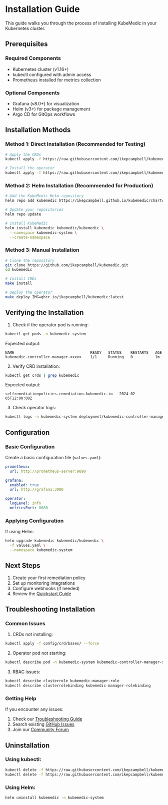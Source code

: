 # Installation Guide

This guide walks you through the process of installing KubeMedic in your Kubernetes cluster.

## Prerequisites

### Required Components
- Kubernetes cluster (v1.16+)
- kubectl configured with admin access
- Prometheus installed for metrics collection

### Optional Components
- Grafana (v8.0+) for visualization
- Helm (v3+) for package management
- Argo CD for GitOps workflows

## Installation Methods

### Method 1: Direct Installation (Recommended for Testing)

```bash
# Apply the CRDs
kubectl apply -f https://raw.githubusercontent.com/ikepcampbell/kubemedic/main/config/crd/bases/remediation.kubemedic.io_selfremediationpolicies.yaml

# Install the operator
kubectl apply -f https://raw.githubusercontent.com/ikepcampbell/kubemedic/main/config/deploy/kubemedic.yaml
```

### Method 2: Helm Installation (Recommended for Production)

```bash
# Add the KubeMedic Helm repository
helm repo add kubemedic https://ikepcampbell.github.io/kubemedic/charts

# Update your repositories
helm repo update

# Install KubeMedic
helm install kubemedic kubemedic/kubemedic \
  --namespace kubemedic-system \
  --create-namespace
```

### Method 3: Manual Installation

```bash
# Clone the repository
git clone https://github.com/ikepcampbell/kubemedic.git
cd kubemedic

# Install CRDs
make install

# Deploy the operator
make deploy IMG=ghcr.io/ikepcampbell/kubemedic:latest
```

## Verifying the Installation

1. Check if the operator pod is running:
```bash
kubectl get pods -n kubemedic-system
```

Expected output:
```
NAME                                  READY   STATUS    RESTARTS   AGE
kubemedic-controller-manager-xxxxx    1/1     Running   0          1m
```

2. Verify CRD installation:
```bash
kubectl get crds | grep kubemedic
```

Expected output:
```
selfremediationpolicies.remediation.kubemedic.io   2024-02-05T12:00:00Z
```

3. Check operator logs:
```bash
kubectl logs -n kubemedic-system deployment/kubemedic-controller-manager
```

## Configuration

### Basic Configuration
Create a basic configuration file (`values.yaml`):

```yaml
prometheus:
  url: http://prometheus-server:9090

grafana:
  enabled: true
  url: http://grafana:3000

operator:
  logLevel: info
  metricsPort: 8080
```

### Applying Configuration

If using Helm:
```bash
helm upgrade kubemedic kubemedic/kubemedic \
  -f values.yaml \
  --namespace kubemedic-system
```

## Next Steps

1. Create your first remediation policy
2. Set up monitoring integrations
3. Configure webhooks (if needed)
4. Review the [Quickstart Guide](quickstart.md)

## Troubleshooting Installation

### Common Issues

1. CRDs not installing:
```bash
kubectl apply -f config/crd/bases/ --force
```

2. Operator pod not starting:
```bash
kubectl describe pod -n kubemedic-system kubemedic-controller-manager-xxxxx
```

3. RBAC issues:
```bash
kubectl describe clusterrole kubemedic-manager-role
kubectl describe clusterrolebinding kubemedic-manager-rolebinding
```

### Getting Help

If you encounter any issues:
1. Check our [Troubleshooting Guide](../reference/troubleshooting.md)
2. Search existing [GitHub Issues](https://github.com/ikepcampbell/kubemedic/issues)
3. Join our [Community Forum](https://github.com/ikepcampbell/kubemedic/discussions)

## Uninstallation

### Using kubectl:
```bash
kubectl delete -f https://raw.githubusercontent.com/ikepcampbell/kubemedic/main/config/deploy/kubemedic.yaml
kubectl delete -f https://raw.githubusercontent.com/ikepcampbell/kubemedic/main/config/crd/bases/remediation.kubemedic.io_selfremediationpolicies.yaml
```

### Using Helm:
```bash
helm uninstall kubemedic -n kubemedic-system
``` 
